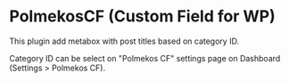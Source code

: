 # PolmekosCF (Custom Field for WP)
This plugin add metabox with post titles based on category ID.

Category ID can be select on "Polmekos CF" settings page on Dashboard
(Settings > Polmekos CF).